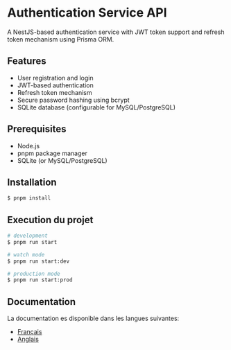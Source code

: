 # Authentication Service API

A NestJS-based authentication service with JWT token support and refresh token mechanism using Prisma ORM.

## Features

- User registration and login
- JWT-based authentication
- Refresh token mechanism
- Secure password hashing using bcrypt
- SQLite database (configurable for MySQL/PostgreSQL)

## Prerequisites

- Node.js
- pnpm package manager
- SQLite (or MySQL/PostgreSQL)

## Installation


```bash
$ pnpm install
```

## Execution du projet 

```bash
# development
$ pnpm run start

# watch mode
$ pnpm run start:dev

# production mode
$ pnpm run start:prod
```

## Documentation 

La documentation es disponible dans les langues suivantes:
- [Français](./docs/fr.md)
- [Anglais](./docs/en.md)
